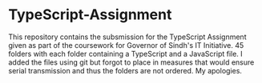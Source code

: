 # TypeScript-Assignment
This repository contains the subsmission for the TypeScript Assignment given as part of the coursework for Governor of Sindh's IT Initiative. 45 folders with each folder containing a TypeScript and a JavaScript file. I added the files using git but forgot to place in measures that would ensure serial transmission and thus the folders are not ordered. My apologies.
